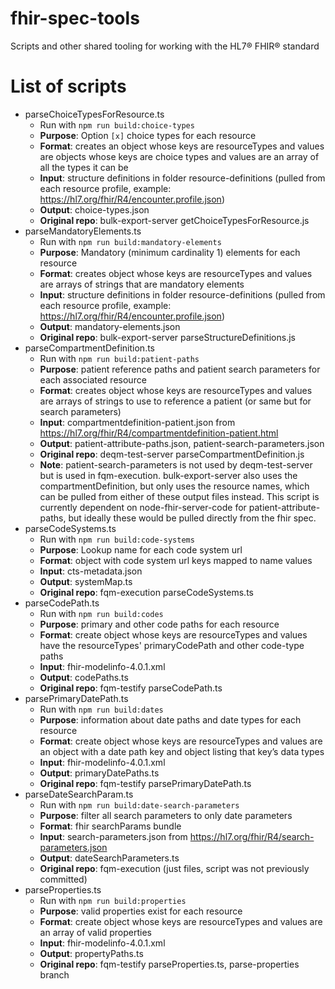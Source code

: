 # fhir-spec-tools
Scripts and other shared tooling for working with the HL7® FHIR® standard


# List of scripts
* parseChoiceTypesForResource.ts
    * Run with `npm run build:choice-types`
    *	**Purpose**: Option `[x]` choice types for each resource
    * **Format**: creates an object whose keys are resourceTypes and values are objects whose keys are choice types and values are an array of all the types it can be
    *	**Input**: structure definitions in folder resource-definitions (pulled from each resource profile, example:  https://hl7.org/fhir/R4/encounter.profile.json)
    *	**Output**: choice-types.json
    * **Original repo**: bulk-export-server getChoiceTypesForResource.js
* parseMandatoryElements.ts
    * Run with `npm run build:mandatory-elements`
    *	**Purpose**: Mandatory (minimum cardinality 1) elements for each resource
    * **Format**: creates object whose keys are resourceTypes and values are arrays of strings that are mandatory elements
    *	**Input**: structure definitions in folder resource-definitions (pulled from each resource profile, example:  https://hl7.org/fhir/R4/encounter.profile.json)
    *	**Output**: mandatory-elements.json
    * **Original repo**: bulk-export-server parseStructureDefinitions.js
* parseCompartmentDefinition.ts
    * Run with `npm run build:patient-paths`
    *	**Purpose**: patient reference paths and patient search parameters for each associated resource
    * **Format**: creates object whose keys are resourceTypes and values are arrays of strings to use to reference a patient (or same but for search parameters)
    *	**Input**: compartmentdefinition-patient.json from https://hl7.org/fhir/R4/compartmentdefinition-patient.html
    *	**Output**: patient-attribute-paths.json, patient-search-parameters.json 
    * **Original repo**: deqm-test-server parseCompartmentDefinition.js
    * **Note**: patient-search-parameters is not used by deqm-test-server but is used in fqm-execution. bulk-export-server also uses the compartmentDefinition, but only uses the resource names, which can be pulled from either of these output files instead. This script is currently dependent on node-fhir-server-code for patient-attribute-paths, but ideally these would be pulled directly from the fhir spec.
* parseCodeSystems.ts
    * Run with `npm run build:code-systems`
    *	**Purpose**: Lookup name for each code system url
    * **Format**: object with code system url keys mapped to name values
    *	**Input**: cts-metadata.json
    *	**Output**: systemMap.ts
    * **Original repo**: fqm-execution parseCodeSystems.ts
* parseCodePath.ts
    * Run with `npm run build:codes`
    *	**Purpose**: primary and other code paths for each resource
    * **Format**: create object whose keys are resourceTypes and values have the resourceTypes' primaryCodePath and other code-type paths
    *	**Input**: fhir-modelinfo-4.0.1.xml
    *	**Output**: codePaths.ts
    * **Original repo**: fqm-testify parseCodePath.ts
* parsePrimaryDatePath.ts
    * Run with `npm run build:dates`
    *	**Purpose**: information about date paths and date types for each resource
    * **Format**: create object whose keys are resourceTypes and values are an object with a date path key and object listing that key’s data types
    *	**Input**: fhir-modelinfo-4.0.1.xml
    *	**Output**: primaryDatePaths.ts
    * **Original repo**: fqm-testify parsePrimaryDatePath.ts
* parseDateSearchParam.ts
    * Run with `npm run build:date-search-parameters`
    *	**Purpose**: filter all search parameters to only date parameters
    * **Format**: fhir searchParams bundle
    *	**Input**: search-parameters.json from https://hl7.org/fhir/R4/search-parameters.json
    *	**Output**: dateSearchParameters.ts
    * **Original repo**: fqm-execution (just files, script was not previously committed)
* parseProperties.ts
    * Run with `npm run build:properties`
    *	**Purpose**: valid properties exist for each resource
    * **Format**: create object whose keys are resourceTypes and values are an array of valid properties
    *	**Input**: fhir-modelinfo-4.0.1.xml
    *	**Output**: propertyPaths.ts
    * **Original repo**: fqm-testify parseProperties.ts, parse-properties branch
